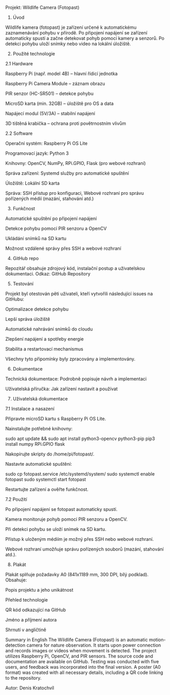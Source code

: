 Projekt: Wildlife Camera (Fotopast)

1. Úvod

Wildlife kamera (fotopast) je zařízení určené k automatickému zaznamenávání pohybu v přírodě. Po připojení napájení se zařízení automaticky spustí a začne detekovat pohyb pomocí kamery a senzorů. Po detekci pohybu uloží snímky nebo video na lokální úložiště.

2. Použité technologie

2.1 Hardware

Raspberry Pi (např. model 4B) – hlavní řídicí jednotka

Raspberry Pi Camera Module – záznam obrazu

PIR senzor (HC-SR501) – detekce pohybu

MicroSD karta (min. 32GB) – úložiště pro OS a data

Napájecí modul (5V/3A) – stabilní napájení

3D tištěná krabička – ochrana proti povětrnostním vlivům

2.2 Software

Operační systém: Raspberry Pi OS Lite

Programovací jazyk: Python 3

Knihovny: OpenCV, NumPy, RPi.GPIO, Flask (pro webové rozhraní)

Správa zařízení: Systemd služby pro automatické spuštění

Úložiště: Lokální SD karta

Správa: SSH přístup pro konfiguraci, Webové rozhraní pro správu pořízených médií (mazání, stahování atd.)

3. Funkčnost

Automatické spuštění po připojení napájení

Detekce pohybu pomocí PIR senzoru a OpenCV

Ukládání snímků na SD kartu

Možnost vzdálené správy přes SSH a webové rozhraní

4. GitHub repo

Repozitář obsahuje zdrojový kód, instalační postup a uživatelskou dokumentaci.
Odkaz: GitHub Repository

5. Testování

Projekt byl otestován pěti uživateli, kteří vytvořili následující issues na GitHubu:

Optimalizace detekce pohybu

Lepší správa úložiště

Automatické nahrávání snímků do cloudu

Zlepšení napájení a spotřeby energie

Stabilita a restartovací mechanismus

Všechny tyto připomínky byly zpracovány a implementovány.

6. Dokumentace

Technická dokumentace: Podrobně popisuje návrh a implementaci

Uživatelská příručka: Jak zařízení nastavit a používat

7. Uživatelská dokumentace

7.1 Instalace a nasazení

Připravte microSD kartu s Raspberry Pi OS Lite.

Nainstalujte potřebné knihovny:

sudo apt update && sudo apt install python3-opencv python3-pip
pip3 install numpy RPi.GPIO flask

Nakopírujte skripty do /home/pi/fotopast/.

Nastavte automatické spuštění:

sudo cp fotopast.service /etc/systemd/system/
sudo systemctl enable fotopast
sudo systemctl start fotopast

Restartujte zařízení a ověřte funkčnost.

7.2 Použití

Po připojení napájení se fotopast automaticky spustí.

Kamera monitoruje pohyb pomocí PIR senzoru a OpenCV.

Při detekci pohybu se uloží snímek na SD kartu.

Přístup k uloženým médiím je možný přes SSH nebo webové rozhraní.

Webové rozhraní umožňuje správu pořízených souborů (mazání, stahování atd.).

8. Plakát

Plakát splňuje požadavky A0 (841x1189 mm, 300 DPI, bílý podklad). Obsahuje:

Popis projektu a jeho unikátnost

Přehled technologie

QR kód odkazující na GitHub

Jméno a příjmení autora

Shrnutí v angličtině

Summary in English
The Wildlife Camera (Fotopast) is an automatic motion-detection camera for nature observation. It starts upon power connection and records images or videos when movement is detected. The project utilizes Raspberry Pi, OpenCV, and PIR sensors. The source code and documentation are available on GitHub. Testing was conducted with five users, and feedback was incorporated into the final version. A poster (A0 format) was created with all necessary details, including a QR code linking to the repository.

Autor: Denis Kratochvíl
